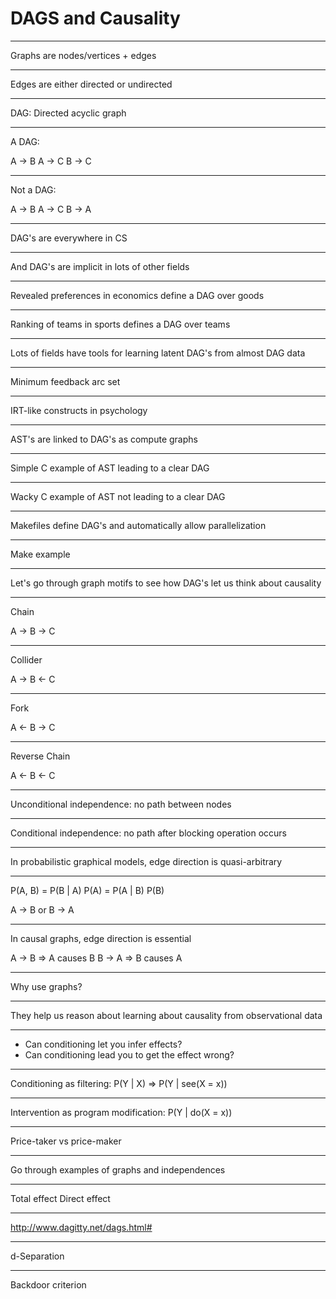 # DAGS and Causality

---

Graphs are nodes/vertices + edges

---

Edges are either directed or undirected

---

DAG: Directed acyclic graph

---

A DAG:

A -> B
A -> C
B -> C

---

Not a DAG:

A -> B
A -> C
B -> A

---

DAG's are everywhere in CS

---

And DAG's are implicit in lots of other fields

---

Revealed preferences in economics define a DAG over goods

---

Ranking of teams in sports defines a DAG over teams

---

Lots of fields have tools for learning latent DAG's from almost DAG data

---

Minimum feedback arc set

---

IRT-like constructs in psychology

---

AST's are linked to DAG's as compute graphs

---

Simple C example of AST leading to a clear DAG

---

Wacky C example of AST not leading to a clear DAG

---

Makefiles define DAG's and automatically allow parallelization

---

Make example

---

Let's go through graph motifs to see how DAG's let us think about causality

---

Chain

A -> B -> C

---

Collider

A -> B <- C

---

Fork

A <- B -> C

---

Reverse Chain

A <- B <- C

---

Unconditional independence: no path between nodes

---

Conditional independence: no path after blocking operation occurs

---

In probabilistic graphical models, edge direction is quasi-arbitrary

---

P(A, B) = P(B | A) P(A) = P(A | B) P(B)

A -> B or B -> A

---

In causal graphs, edge direction is essential

A -> B => A causes B
B -> A => B causes A

---

Why use graphs?

---

They help us reason about learning about causality from observational data

---

* Can conditioning let you infer effects?
* Can conditioning lead you to get the effect wrong?

---

Conditioning as filtering:
P(Y | X) => P(Y | see(X = x))

---

Intervention as program modification:
P(Y | do(X = x))

---

Price-taker vs price-maker

---

Go through examples of graphs and independences

---

Total effect
Direct effect

---

http://www.dagitty.net/dags.html#

---

d-Separation

---

Backdoor criterion
